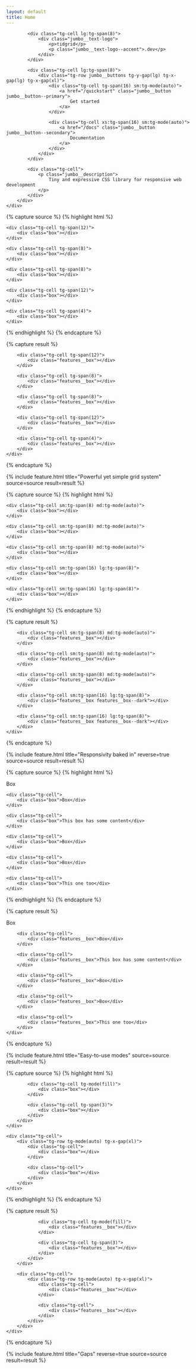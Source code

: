 ```yaml
---
layout: default
title: Home
---
```


<section class="tg-section jumbo">
    <div class="tg-container">
        <div class="tg-row tg-y-gap(xl) tg-pos-y(center)">

            <div class="tg-cell lg:tg-span(8)">
                <div class="jumbo__text-logo">
                    <p>tidgrid</p>
                    <p class="jumbo__text-logo--accent">.dev</p>
                </div>
            </div>

            <div class="tg-cell lg:tg-span(8)">
                <div class="tg-row jumbo__buttons tg-y-gap(lg) tg-x-gap(lg) tg-x-gap(xl)">
                    <div class="tg-cell tg-span(16) sm:tg-mode(auto)">
                        <a href="/quickstart" class="jumbo__button jumbo__button--primary">
                            Get started
                        </a>
                    </div>

                    <div class="tg-cell xs:tg-span(16) sm:tg-mode(auto)">
                        <a href="/docs" class="jumbo__button jumbo__button--secondary">
                            Documentation
                        </a>
                    </div>
                </div>
            </div>

            <div class="tg-cell">
                <p class="jumbo__description">
                    Tiny and expressive CSS library for responsive web development
                </p>
            </div>
        </div>
    </div>
</section>

{% capture source %}
{% highlight html %}
<div class="tg-row">
    <div class="tg-cell tg-span(4)">
        <div class="box"></div>
    </div>

    <div class="tg-cell tg-span(12)">
        <div class="box"></div>
    </div>

    <div class="tg-cell tg-span(8)">
        <div class="box"></div>
    </div>

    <div class="tg-cell tg-span(8)">
        <div class="box"></div>
    </div>

    <div class="tg-cell tg-span(12)">
        <div class="box"></div>
    </div>

    <div class="tg-cell tg-span(4)">
        <div class="box"></div>
    </div>
</div>
{% endhighlight %}
{% endcapture %}

{% capture result %}
    <div class="tg-row tg-gap(lg)">
        <div class="tg-cell tg-span(4)">
            <div class="features__box"></div>
        </div>

        <div class="tg-cell tg-span(12)">
            <div class="features__box"></div>
        </div>

        <div class="tg-cell tg-span(8)">
            <div class="features__box"></div>
        </div>

        <div class="tg-cell tg-span(8)">
            <div class="features__box"></div>
        </div>

        <div class="tg-cell tg-span(12)">
            <div class="features__box"></div>
        </div>

        <div class="tg-cell tg-span(4)">
            <div class="features__box"></div>
        </div>
    </div>
{% endcapture %}

{% include feature.html
    title="Powerful yet simple grid system"
    source=source
    result=result %}



{% capture source %}
{% highlight html %}
<div class="tg-row">
    <div class="tg-cell sm:tg-span(8) md:tg-mode(auto)">
        <div class="box"></div>
    </div>

    <div class="tg-cell sm:tg-span(8) md:tg-mode(auto)"> 
        <div class="box"></div>
    </div>

    <div class="tg-cell sm:tg-span(8) md:tg-mode(auto)">
        <div class="box"></div>
    </div>

    <div class="tg-cell sm:tg-span(8) md:tg-mode(auto)">
        <div class="box"></div>
    </div>

    <div class="tg-cell sm:tg-span(16) lg:tg-span(8)">
        <div class="box"></div>
    </div>

    <div class="tg-cell sm:tg-span(16) lg:tg-span(8)">
        <div class="box"></div>
    </div>
</div>
{% endhighlight %}
{% endcapture %}

{% capture result %}
    <div class="tg-row tg-gap(lg)">
        <div class="tg-cell sm:tg-span(8) md:tg-mode(auto)">
            <div class="features__box"></div>
        </div>

        <div class="tg-cell sm:tg-span(8) md:tg-mode(auto)"> 
            <div class="features__box"></div>
        </div>

        <div class="tg-cell sm:tg-span(8) md:tg-mode(auto)">
            <div class="features__box"></div>
        </div>

        <div class="tg-cell sm:tg-span(8) md:tg-mode(auto)">
            <div class="features__box"></div>
        </div>

        <div class="tg-cell sm:tg-span(16) lg:tg-span(8)">
            <div class="features__box features__box--dark"></div>
        </div>

        <div class="tg-cell sm:tg-span(16) lg:tg-span(8)">
            <div class="features__box features__box--dark"></div>
        </div>
    </div>
{% endcapture %}

{% include feature.html
    title="Responsivity baked in"
    reverse=true
    source=source
    result=result %}




{% capture source %}
{% highlight html %}
<div class="tg-row sm:tg-mode(auto) md:tg-mode(thin)
    lg:tg-mode(stacked) md:tg-space-x(between)">
    <div class="tg-cell">
        <div class="box">Box</div>
    </div>

    <div class="tg-cell">
        <div class="box">Box</div>
    </div>

    <div class="tg-cell">
        <div class="box">This box has some content</div>
    </div>

    <div class="tg-cell">
        <div class="box">Box</div>
    </div>

    <div class="tg-cell">
        <div class="box">Box</div>
    </div>

    <div class="tg-cell">
        <div class="box">This one too</div>
    </div>
</div>
{% endhighlight %}
{% endcapture %}

{% capture result %}
    <div class="tg-row sm:tg-mode(auto) md:tg-mode(thin) lg:tg-mode(stacked) md:tg-space-x(between) tg-gap(lg)">
        <div class="tg-cell">
            <div class="features__box">Box</div>
        </div>

        <div class="tg-cell">
            <div class="features__box">Box</div>
        </div>

        <div class="tg-cell">
            <div class="features__box">This box has some content</div>
        </div>

        <div class="tg-cell">
            <div class="features__box">Box</div>
        </div>

        <div class="tg-cell">
            <div class="features__box">Box</div>
        </div>

        <div class="tg-cell">
            <div class="features__box">This one too</div>
        </div>
    </div>
{% endcapture %}

{% include feature.html
    title="Easy-to-use modes"
    source=source
    result=result %}





{% capture source %}
{% highlight html %}
<div class="tg-row tg-y-gap(xl)">
    <div class="tg-cell">
        <div class="tg-row tg-x-gap(md)">
            <div class="tg-cell tg-span(5)">
                <div class="box"></div>
            </div>

            <div class="tg-cell tg-mode(fill)">
                <div class="box"></div>
            </div>

            <div class="tg-cell tg-span(3)">
                <div class="box"></div>
            </div>
        </div>
    </div>

    <div class="tg-cell">
        <div class="tg-row tg-mode(auto) tg-x-gap(xl)">
            <div class="tg-cell">
                <div class="box"></div>
            </div>

            <div class="tg-cell">
                <div class="box"></div>
            </div>
        </div>
    </div>
</div>
{% endhighlight %}
{% endcapture %}

{% capture result %}
    <div class="tg-row tg-y-gap(xl)">
        <div class="tg-cell">
            <div class="tg-row tg-x-gap(md)">
                <div class="tg-cell tg-span(5)">
                    <div class="features__box"></div>
                </div>

                <div class="tg-cell tg-mode(fill)">
                    <div class="features__box"></div>
                </div>

                <div class="tg-cell tg-span(3)">
                    <div class="features__box"></div>
                </div>
            </div>
        </div>

        <div class="tg-cell">
            <div class="tg-row tg-mode(auto) tg-x-gap(xl)">
                <div class="tg-cell">
                    <div class="features__box"></div>
                </div>

                <div class="tg-cell">
                    <div class="features__box"></div>
                </div>
            </div>
        </div>
    </div>
{% endcapture %}

{% include feature.html
    title="Gaps"
    reverse=true
    source=source
    result=result %}
